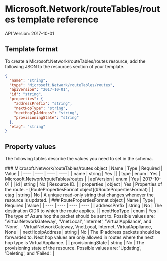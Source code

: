 # Microsoft.Network/routeTables/routes template reference
API Version: 2017-10-01
## Template format

To create a Microsoft.Network/routeTables/routes resource, add the following JSON to the resources section of your template.

```json
{
  "name": "string",
  "type": "Microsoft.Network/routeTables/routes",
  "apiVersion": "2017-10-01",
  "id": "string",
  "properties": {
    "addressPrefix": "string",
    "nextHopType": "string",
    "nextHopIpAddress": "string",
    "provisioningState": "string"
  },
  "etag": "string"
}
```
## Property values

The following tables describe the values you need to set in the schema.

<a id="Microsoft.Network/routeTables/routes" />
### Microsoft.Network/routeTables/routes object
|  Name | Type | Required | Value |
|  ---- | ---- | ---- | ---- |
|  name | string | Yes |  |
|  type | enum | Yes | Microsoft.Network/routeTables/routes |
|  apiVersion | enum | Yes | 2017-10-01 |
|  id | string | No | Resource ID. |
|  properties | object | Yes | Properties of the route. - [RoutePropertiesFormat object](#RoutePropertiesFormat) |
|  etag | string | No | A unique read-only string that changes whenever the resource is updated. |


<a id="RoutePropertiesFormat" />
### RoutePropertiesFormat object
|  Name | Type | Required | Value |
|  ---- | ---- | ---- | ---- |
|  addressPrefix | string | No | The destination CIDR to which the route applies. |
|  nextHopType | enum | Yes | The type of Azure hop the packet should be sent to. Possible values are: 'VirtualNetworkGateway', 'VnetLocal', 'Internet', 'VirtualAppliance', and 'None'. - VirtualNetworkGateway, VnetLocal, Internet, VirtualAppliance, None |
|  nextHopIpAddress | string | No | The IP address packets should be forwarded to. Next hop values are only allowed in routes where the next hop type is VirtualAppliance. |
|  provisioningState | string | No | The provisioning state of the resource. Possible values are: 'Updating', 'Deleting', and 'Failed'. |

